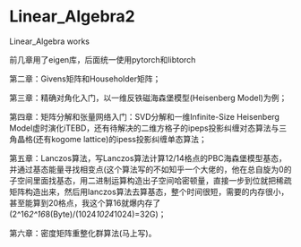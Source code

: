 # Linear_Algebra2
Linear_Algebra works

前几章用了eigen库，后面统一使用pytorch和libtorch

第二章：Givens矩阵和Householder矩阵；

第三章：精确对角化入门，以一维反铁磁海森堡模型(Heisenberg Model)为例；

第四章：矩阵分解和张量网络入门：SVD分解和一维Infinite-Size Heisenberg Model虚时演化iTEBD，还有待解决的二维方格子的ipeps投影纠缠对态算法与三角晶格(还有kogome lattice)的ipess投影纠缠单态算法；

第五章：Lanczos算法，写Lanczos算法计算12/14格点的PBC海森堡模型基态，并通过基态能量寻找相变点(这个算法写的不如知乎一个大佬的，他在总自旋为0的子空间里面找基态，用二进制运算构造出子空间哈密顿量，直接一步到位就把稀疏矩阵构造出来，然后用lanczos算法去算基态，整个时间很短，需要的内存很小，甚至能算到20格点，我这个算16就爆内存了(2^16*2^16*8(Byte)/(1024*1024*1024)=32G)；

第六章：密度矩阵重整化群算法(马上写)。
